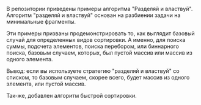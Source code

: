 В репозитории приведены примеры алгоритма "Разделяй и властвуй".
Алгоритм "разделяй и властвуй" основан на разбиении задачи на минимальные фрагменты.

Эти примеры призваны продемонстрировать то, как выглядит базовый случай для определенных видов сортировки.
А именно, для поиска суммы, подсчета элементов, поиска перебором, или биннарного поиска, 
базовым случаем, которых, был пустой массив или массив из одного элемента.

Вывод: если вы используете стратегию "разделяй и властвуй" со списком, то базовым случаем, скорее всего, 
будет массив из одного элемента, или пустой массив.

Так-же, добавлен алгоритм быстрой сортировки.
